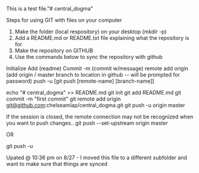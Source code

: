 This is a test file."# central_dogma" 

Steps for using GIT with files on your computer
1. Make the folder (local respository) on your desktop (mkdir -p)
2. Add a README.md or README.txt file explaining what the repository is for
3. Make the repository on GITHUB
4. Use the commands below to sync the repository with github

Initialize
Add (readme)
Commit -m (commit w/message)
remote add origin (add origin / master branch to location in github -- will be prompted for password)
push -u [git push [remote-name] [branch-name]]

echo "# central_dogma" >> README.md
git init
git add README.md
git commit -m "first commit"
git remote add origin git@github.com:chelseamlap/central_dogma.git
git push -u origin master

If the session is closed, the remote connection may not be recognized when you want to push changes..
git push --set-upstream origin master 

OR

git push -u 

Upated @ 10:36 pm on 8/27 - I moved this file to a different subfolder and want to make sure that things are synced
